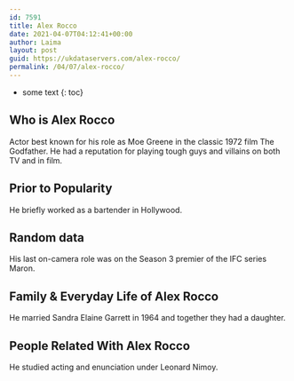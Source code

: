 ```yaml
---
id: 7591
title: Alex Rocco
date: 2021-04-07T04:12:41+00:00
author: Laima
layout: post
guid: https://ukdataservers.com/alex-rocco/
permalink: /04/07/alex-rocco/
---
```


* some text
{: toc}


## Who is Alex Rocco
                  
                  
                  
Actor best known for his role as Moe Greene in the classic 1972 film The Godfather. He had a reputation for playing tough guys and villains on both TV and in film. 
                  
              
            
              
            
                
                
                
## Prior to Popularity
                  
                  
                  
He briefly worked as a bartender in Hollywood.
                  
              
            
              
            
                
                
                
## Random data
                  
                  
                  
His last on-camera role was on the Season 3 premier of the IFC series Maron.
                  
              
            
              
            
                
                
                
## Family & Everyday Life of Alex Rocco
                  
                  
                  
He married Sandra Elaine Garrett in 1964 and together they had a daughter.
                  
              
            
              
            
                
                
                
## People Related With Alex Rocco
                  
                  
                  
He studied acting and enunciation under Leonard Nimoy.
                  
              
            
              
            
                
              
            
              
              
            
            
              
            
          
          
          